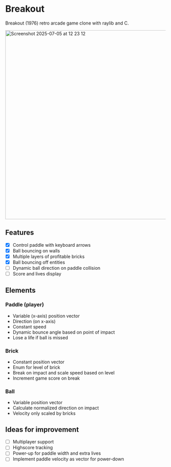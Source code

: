 # Breakout

Breakout (1976) retro arcade game clone with raylib and C.

<img width="592" alt="Screenshot 2025-07-05 at 12 23 12" src="https://github.com/user-attachments/assets/198f1f90-64d3-4327-a115-1ab006405300" />

## Features

-   [x] Control paddle with keyboard arrows
-   [x] Ball bouncing on walls
-   [x] Multiple layers of profitable bricks
-   [x] Ball bouncing off entities
-   [ ] Dynamic ball direction on paddle collision
-   [ ] Score and lives display

## Elements

### Paddle (player)

-   Variable (x-axis) position vector
-   Direction (on x-axis)
-   Constant speed
-   Dynamic bounce angle based on point of impact
-   Lose a life if ball is missed

### Brick

-   Constant position vector
-   Enum for level of brick
-   Break on impact and scale speed based on level
-   Increment game score on break

### Ball

-   Variable position vector
-   Calculate normalized direction on impact
-   Velocity only scaled by bricks

## Ideas for improvement

-   [ ] Multiplayer support
-   [ ] Highscore tracking
-   [ ] Power-up for paddle width and extra lives
-   [ ] Implement paddle velocity as vector for power-down
